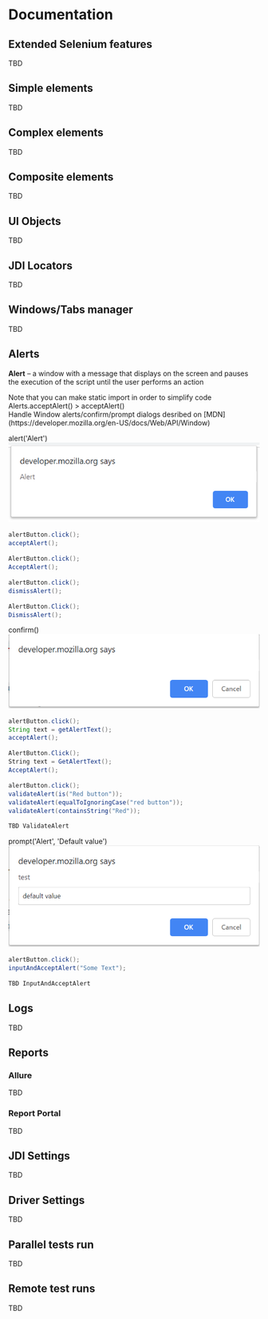# Documentation
## Extended Selenium features
TBD

## Simple elements
TBD

## Complex elements
TBD

## Composite elements
TBD

## UI Objects
TBD

## JDI Locators
TBD

## Windows/Tabs manager
TBD

## Alerts
**Alert** –  a window with a message that displays on the screen and pauses the execution of the script until the user performs an action
<aside class="notice">
Note that you can make static import in order to simplify code Alerts.acceptAlert() > acceptAlert()
</aside>
Handle Window alerts/confirm/prompt dialogs desribed on [MDN](https://developer.mozilla.org/en-US/docs/Web/API/Window)

alert('Alert')
![GitHub Logo](/images/alert.png)
```java 
alertButton.click();
acceptAlert();
```
```csharp 
AlertButton.click();
AcceptAlert();
```

```java 
alertButton.click();
dismissAlert();
```
```csharp 
AlertButton.Click();
DismissAlert();
```
confirm()
![GitHub Logo](/images/confirm.png)
```java 
alertButton.click();
String text = getAlertText();
acceptAlert();
```
```csharp 
AlertButton.Click();
String text = GetAlertText();
AcceptAlert();
```

```java 
alertButton.click();
validateAlert(is("Red button"));
validateAlert(equalToIgnoringCase("red button"));
validateAlert(containsString("Red"));
```
```csharp 
TBD ValidateAlert
```
prompt('Alert', 'Default value')
![GitHub Logo](/images/prompt.png)

```java 
alertButton.click();
inputAndAcceptAlert("Some Text");
```
```csharp 
TBD InputAndAcceptAlert
```

## Logs
TBD

## Reports
### Allure
TBD

### Report Portal
TBD

## JDI Settings
TBD

## Driver Settings
TBD

## Parallel tests run
TBD

## Remote test runs
TBD
